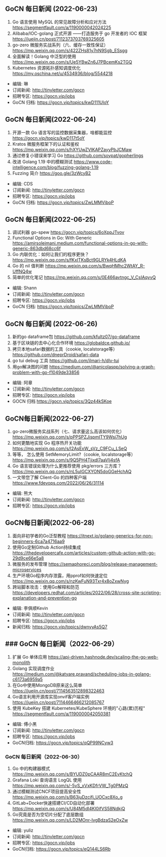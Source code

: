 ## GoCN 每日新闻 (2022-06-23)

1. Go 语言使用 MySQL 的常见故障分析和应对方法 https://segmentfault.com/a/1190000042024225
2. Alibaba/IOC-golang 正式开源 ——打造服务于 go 开发者的 IOC 框架 https://juejin.cn/post/7112373703769325605
3. go-zero 微服务实战系列（六、缓存一致性保证）https://mp.weixin.qq.com/s/422ZHs81y7nN9Sgb_ESsgg
4. 全面解读！Golang 中泛型的使用 https://mp.weixin.qq.com/s/Ue5YBwZn6J7PBcemKs2TGQ
5. Kubernetes 资源拓扑感知调度优化 https://my.oschina.net/u/4534936/blog/5544218

- 编辑: 琳
- 订阅新闻: http://tinyletter.com/gocn
- 招聘专区: https://gocn.vip/jobs
- GoCN 归档: https://gocn.vip/topics/kwD111UloY

## GoCN 每日新闻(2022-06-24)

1. 开源一款 Go 语言写的监控数据采集器，啥都能监控 https://gocn.vip/topics/kwD117t5oY
2. Kratos 微服务框架下的认证和鉴权 https://mp.weixin.qq.com/s/hXYUwZVIKAPZayyPbJCMaw
3. 通过修复小错误来学习 Go https://github.com/soypat/gopherlings
4. 改进 Golang 1.19 中的模糊测试 https://www.code-intelligence.com/blog/fuzzing-golang-1.19
5. Fuzzing 简介 https://goo.gle/3zWcyB2

- 编辑: CDS
- 订阅新闻: http://tinyletter.com/gocn
- 招聘专区: https://gocn.vip/jobs
- GoCN 归档: https://gocn.vip/topics/ZwLMMViboP

## GoCN 每日新闻(2022-06-25)

1. 调试利器 go-spew https://gocn.vip/topics/6oXppJTvov
2. Functional Options in Go: With Generic https://amirsoleimani.medium.com/functional-options-in-go-with-generic-863dbd68cc6f
3. Go 内联优化：如何让我们的程序更快？ https://mp.weixin.qq.com/s/fKxITKsBct9GLRYk4HLdKA
4. Go 的 nil 值判断 https://mp.weixin.qq.com/s/BwqHMhc2WtAY_R-UffNQ4w
5. 简单的优化笔记 https://mp.weixin.qq.com/s/0E466avtngc_V_CsIAqyvQ

- 编辑: Shann
- 订阅新闻: http://tinyletter.com/gocn
- 招聘专区: https://gocn.vip/jobs
- GoCN 归档: https://gocn.vip/topics/ZwLMMViboP

## GoCN 每日新闻 (2022-06-26)

1. 新的go dataframe包 https://github.com/kfultz07/go-dataframe
2. 基于区块链的去中心化合作环境 https://globaldce.github.io/
3. 拷贝本地safari数据的工具（cookie, localstorage等） https://github.com/dneprDroid/safari-data
4. go tui debug 工具 https://github.com/ilmari-h/dlv-tui
5. 用go解决图的问题 https://medium.com/@anicolaspp/solving-a-graph-problem-with-go-f1049de33856

* 编辑: 阿章
* 订阅新闻: http://tinyletter.com/gocn
* 招聘专区: https://gocn.vip/jobs
* GOCN 归档 https://gocn.vip/topics/3Qz44kSKoe


## GoCN每日新闻(2022-06-27)

1. go-zero微服务实战系列（七、请求量这么高该如何优化） https://mp.weixin.qq.com/s/pPPSPZJispmITY9Wsi7hUg
2. 如何更酷地实现 Go 程序热开关功能 https://mp.weixin.qq.com/s/I2AsExW_sVz_C9FCu_LSeQ
3. 等等， 怎么使用 SetMemoryLimit?（cookie, localstorage等） https://mp.weixin.qq.com/s/9Q5PH4Tjixdl7aaVlj4sfA
4. Go 语言错误处理为什么更推荐使用 pkg/errors 三方库？ https://mp.weixin.qq.com/s/nL5uIGCXYON5doGGeHchAQ
5. 一文带您了解 Client-Go 的四种客户端 https://www.fdevops.com/2022/06/26/31114

* 编辑: 熊大
* 订阅新闻: http://tinyletter.com/gocn
* 招聘专区: https://gocn.vip/jobs

## GoCN每日新闻(2022-06-28)

1. 面向非初学者的Go泛型教程 https://itnext.io/golang-generics-for-non-beginners-6ca7a4716aa9
2. 使用Go定制Github Action持续集成 https://thedevelopercafe.com/articles/custom-github-action-with-go-29d9ce66e5a8
3. 微服务的发布管理 https://semaphoreci.com/blog/release-management-microservices
4. 生产环境Go程序内存泄露，用pprof如何快速定位 https://mp.weixin.qq.com/s/nzKwFuN93Txr4x8oZxwNyg
5. 跨站脚本攻击：使用Go解释和防范 https://developers.redhat.com/articles/2022/06/28/cross-site-scripting-explanation-and-prevention-go


* 编辑: 李俱顺Kevin
* 订阅新闻: http://tinyletter.com/gocn
* 招聘专区: https://gocn.vip/jobs
* 新闻归档: https://gocn.vip/topics/dwnyyAs5Q7

## ### GoCN 每日新闻（2022-06-29）

1. 扩展 Go 单体应用 https://api-driven.hashnode.dev/scaling-the-go-web-monolith
2. Golang 实现调度作业 https://medium.com/@katyare.pravand/scheduling-jobs-in-golang-c6173a6959a5
3. 在Go中使用MongoDB原来这么简单 https://juejin.cn/post/7114563512898322463
4. Go语言利用开源库实现onvif客户端实例 https://juejin.cn/post/7114466466212085767
5. 使用 KubeKey 搭建 Kubernetes/KubeSphere 环境的"心路(累)历程" https://segmentfault.com/a/1190000042050381

* 编辑: 傅小黑
* 订阅新闻: http://tinyletter.com/gocn
* 招聘专区: https://gocn.vip/jobs
* GoCN归档: https://gocn.vip/topics/qQP99NCyw3

### GoCN 每日新闻（2022-06-30）

1. Go 中的构建器模式 https://mp.weixin.qq.com/s/BYUDZ0pCAAR8mC2EvKtchQ
2. Grafana Loki 查询语言 LogQL 使用 https://mp.weixin.qq.com/s/-5vS_xVxKDfrVW_Tg0PMzQ
3. 通过模糊测试CNCF项目提高安全性 https://mp.weixin.qq.com/s/B63juDzcifj_UOCxc8Xo_g
4. GitLab+Docker快速搭建CI/CD自动化部署 https://mp.weixin.qq.com/s/U84M5dI4Kl0ifVS58NdkjQ
5. Go究竟是否为空切片分配了底层数组 https://mp.weixin.qq.com/s/LD2MOnr-lvgBdzaS2eOxZw

* 编辑: yuliz
* 订阅新闻: http://tinyletter.com/gocn
* 招聘专区: https://gocn.vip/jobs
* GoCN归档: https://gocn.vip/topics/eQ144LS6Rb
